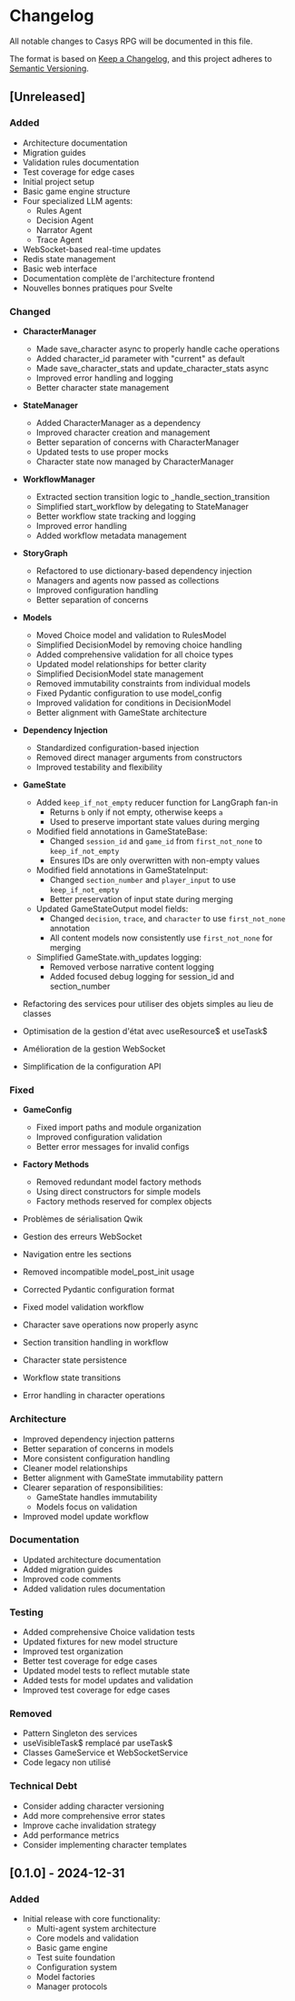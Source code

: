 # Changelog

All notable changes to Casys RPG will be documented in this file.

The format is based on [Keep a Changelog](https://keepachangelog.com/en/1.0.0/),
and this project adheres to [Semantic Versioning](https://semver.org/spec/v2.0.0.html).

## [Unreleased]

### Added
- Architecture documentation
- Migration guides
- Validation rules documentation
- Test coverage for edge cases
- Initial project setup
- Basic game engine structure
- Four specialized LLM agents:
  - Rules Agent
  - Decision Agent
  - Narrator Agent
  - Trace Agent
- WebSocket-based real-time updates
- Redis state management
- Basic web interface
- Documentation complète de l'architecture frontend
- Nouvelles bonnes pratiques pour Svelte  

### Changed
- **CharacterManager**
  - Made save_character async to properly handle cache operations
  - Added character_id parameter with "current" as default
  - Made save_character_stats and update_character_stats async
  - Improved error handling and logging
  - Better character state management

- **StateManager**
  - Added CharacterManager as a dependency
  - Improved character creation and management
  - Better separation of concerns with CharacterManager
  - Updated tests to use proper mocks
  - Character state now managed by CharacterManager

- **WorkflowManager**
  - Extracted section transition logic to _handle_section_transition
  - Simplified start_workflow by delegating to StateManager
  - Better workflow state tracking and logging
  - Improved error handling
  - Added workflow metadata management

- **StoryGraph**
  - Refactored to use dictionary-based dependency injection
  - Managers and agents now passed as collections
  - Improved configuration handling
  - Better separation of concerns

- **Models**
  - Moved Choice model and validation to RulesModel
  - Simplified DecisionModel by removing choice handling
  - Added comprehensive validation for all choice types
  - Updated model relationships for better clarity
  - Simplified DecisionModel state management
  - Removed immutability constraints from individual models
  - Fixed Pydantic configuration to use model_config
  - Improved validation for conditions in DecisionModel
  - Better alignment with GameState architecture

- **Dependency Injection**
  - Standardized configuration-based injection
  - Removed direct manager arguments from constructors
  - Improved testability and flexibility

- **GameState**
  - Added `keep_if_not_empty` reducer function for LangGraph fan-in
    - Returns `b` only if not empty, otherwise keeps `a`
    - Used to preserve important state values during merging
  - Modified field annotations in GameStateBase:
    - Changed `session_id` and `game_id` from `first_not_none` to `keep_if_not_empty`
    - Ensures IDs are only overwritten with non-empty values
  - Modified field annotations in GameStateInput:
    - Changed `section_number` and `player_input` to use `keep_if_not_empty`
    - Better preservation of input state during merging
  - Updated GameStateOutput model fields:
    - Changed `decision`, `trace`, and `character` to use `first_not_none` annotation
    - All content models now consistently use `first_not_none` for merging
  - Simplified GameState.with_updates logging:
    - Removed verbose narrative content logging
    - Added focused debug logging for session_id and section_number

- Refactoring des services pour utiliser des objets simples au lieu de classes
- Optimisation de la gestion d'état avec useResource$ et useTask$
- Amélioration de la gestion WebSocket
- Simplification de la configuration API

### Fixed
- **GameConfig**
  - Fixed import paths and module organization
  - Improved configuration validation
  - Better error messages for invalid configs

- **Factory Methods**
  - Removed redundant model factory methods
  - Using direct constructors for simple models
  - Factory methods reserved for complex objects

- Problèmes de sérialisation Qwik
- Gestion des erreurs WebSocket
- Navigation entre les sections
- Removed incompatible model_post_init usage
- Corrected Pydantic configuration format
- Fixed model validation workflow
- Character save operations now properly async
- Section transition handling in workflow
- Character state persistence
- Workflow state transitions
- Error handling in character operations

### Architecture
- Improved dependency injection patterns
- Better separation of concerns in models
- More consistent configuration handling
- Cleaner model relationships
- Better alignment with GameState immutability pattern
- Clearer separation of responsibilities:
  - GameState handles immutability
  - Models focus on validation
- Improved model update workflow

### Documentation
- Updated architecture documentation
- Added migration guides
- Improved code comments
- Added validation rules documentation

### Testing
- Added comprehensive Choice validation tests
- Updated fixtures for new model structure
- Improved test organization
- Better test coverage for edge cases
- Updated model tests to reflect mutable state
- Added tests for model updates and validation
- Improved test coverage for edge cases

### Removed
- Pattern Singleton des services
- useVisibleTask$ remplacé par useTask$
- Classes GameService et WebSocketService
- Code legacy non utilisé

### Technical Debt
- Consider adding character versioning
- Add more comprehensive error states
- Improve cache invalidation strategy
- Add performance metrics
- Consider implementing character templates

## [0.1.0] - 2024-12-31
### Added
- Initial release with core functionality:
  - Multi-agent system architecture
  - Core models and validation
  - Basic game engine
  - Test suite foundation
  - Configuration system
  - Model factories
  - Manager protocols
